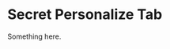 [title]: # (Secret Personalize Tab)
[tags]: # (XXX)
[priority]: # (4907)
# Secret Personalize Tab
Something here.

